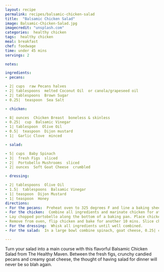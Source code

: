 ```yaml
---
layout: recipe
permalink: recipes/balsamic-chicken-salad
title:  "Balsamic Chicken Salad"
image: Balsamic-Chicken-Salad.jpg
imagecredit: "unsplash.com"
categories:  healthy chicken
tags:  healthy chicken
meal: breakfast
chef: foodwage
time: under 45 mins
servings: 2

notes:

ingredients:
- pecans:

- 2| cups  raw Pecans halves
- 2| tablespoons  melted Coconut Oil  or canola/grapeseed oil
- 2| tablespoons  Brown Sugar
- 0.25|  teaspoon  Sea Salt

- chicken:

- 8| ounces  Chicken Breast  boneless & skinless
- 0.25|  cup  Balsamic Vinegar
- 1| tablespoon  Olive Oil
- 0.5|  teaspoon  Dijon mustard
- 1|  Garlic Clove  minced

- salad:

- 5| cups  Baby Spinach
- 3|  fresh Figs  sliced
- 2|  Portobello Mushrooms  sliced
- 2| ounces  Soft Goat Cheese  crumbled

- dressing:

- 2| tablespoons  Olive Oil
- 1.5|  tablespoons  Balsamic Vinegar
- 1| teaspoon  Dijon Mustard
- 1| teaspoon  Honey
directions:
- For the pecans:  Preheat oven to 325 degrees F and line a baking sheet with parchment paper. Combine pecans coconut oil, brown sugar and sea salt, mix well, and spread over baking sheet. Bake for 15-20 minutes, watching closely to make sure they don’t burn. Remove from oven and let cool for 10 minutes. Once cooled, set aside 0.25| cup for salad and store the remaining pecans in an airtight container in the refrigerator for up to 2-3 weeks.
- For the chicken:  Combine all ingredients and marinate chicken for at least 30 minutes. Preheat oven to 400F.
- Lay chopped portobello along the bottom of a baking pan. Place chicken on top of portobellos and pour remaining marinade over portobellos. Bake for 10 mins.
- Remove from oven, flip chicken and bake for another 10 mins. Slice chicken.
- For the dressing:  Whisk all ingredients until well combined.
- For the salad:  In a large bowl combine spinach, goat cheese, 0.25| cup of prepared pecans, portobellos and sliced chicken. Toss well with dressing and serve immediately.

---
```


Turn your salad into a main course with this flavorful Balsamic Chicken Salad from The Healthy Maven. Between the fresh figs, crunchy candied pecans and creamy goat cheese, the thought of having salad for dinner will never be so blah again.